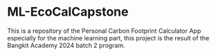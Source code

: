 # ML-EcoCalCapstone
This is a repository of the Personal Carbon Footprint Calculator App especially for the machine learning part, this project is the result of the Bangkit Academy 2024 batch 2 program.
